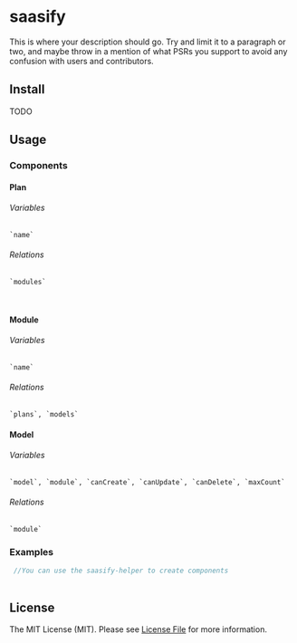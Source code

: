 # saasify

This is where your description should go. Try and limit it to a paragraph or two, and maybe throw in a mention of what
PSRs you support to avoid any confusion with users and contributors.

## Install

TODO

## Usage

### Components
 #### Plan
   ###### Variables
    `name`
   ###### Relations
    `modules`
  
  #### Module
   ###### Variables
    `name`
   ###### Relations
    `plans`, `models`
   
  #### Model
   ###### Variables
    `model`, `module`, `canCreate`, `canUpdate`, `canDelete`, `maxCount`
   ###### Relations
    `module`

  
### Examples

``` php
 //You can use the saasify-helper to create components
 

```


## License

The MIT License (MIT). Please see [License File](LICENSE.md) for more information.

